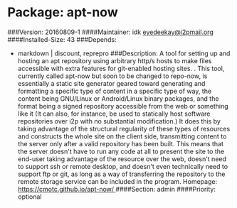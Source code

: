 Package: apt-now 
============= 

###Version: 20160809-1
####Maintainer: idk eyedeekay@i2pmail.org
####Installed-Size: 43
###Depends:
  * markdown | discount, reprepro
###Description:
 A tool for setting up and hosting an apt repository using arbitrary
http/s hosts to make files accessible with extra features for git-enabled
hosting sites.
.
This tool, currently called apt-now but soon to be changed to repo-now, is
essentially a static site generator geared toward generating and formatting a
specific type of content in a specific type of way, the content being GNU/Linux
or Android/Linux binary packages, and the format being a signed repository
accessible from the web or something like  it  (It can also, for instance, be
used to statically host software  repositories over i2p with no substantial
modification.) It does this by taking  advantage of the structural regularity
of these types of resources and  constructs the whole site on the client side,
transmitting content to the  server only after a valid repository has been
built. This means that the server  doesn't have to run any code at all to
present the site to the end-user taking advantage of the resource over the web,
doesn't need to support ssh or remote desktop, and doesn't even technically
need to support ftp or git, as long as a way of transferring the repository to
the remote storage service can be included in the program.
Homepage:[ https://cmotc.github.io/apt-now/ ](https://cmotc.github.io/apt-now/)
####Section: admin
####Priority: optional
